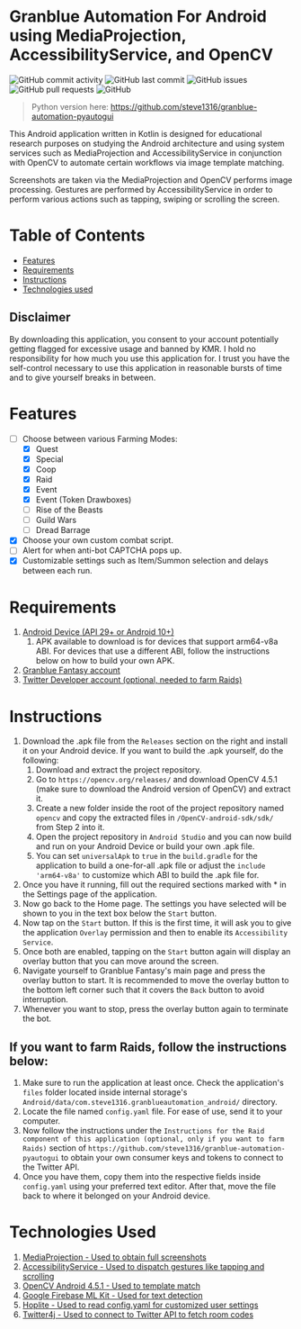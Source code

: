 # Granblue Automation For Android using MediaProjection, AccessibilityService, and OpenCV
![GitHub commit activity](https://img.shields.io/github/commit-activity/m/steve1316/granblue-automation-android?logo=GitHub) ![GitHub last commit](https://img.shields.io/github/last-commit/steve1316/granblue-automation-android?logo=GitHub) ![GitHub issues](https://img.shields.io/github/issues/steve1316/granblue-automation-android?logo=GitHub) ![GitHub pull requests](https://img.shields.io/github/issues-pr/steve1316/granblue-automation-android?logo=GitHub) ![GitHub](https://img.shields.io/github/license/steve1316/granblue-automation-android?logo=GitHub)

> Python version here: https://github.com/steve1316/granblue-automation-pyautogui

This Android application written in Kotlin is designed for educational research purposes on studying the Android architecture and using system services such as MediaProjection and AccessibilityService in conjunction with OpenCV to automate certain workflows via image template matching.

Screenshots are taken via the MediaProjection and OpenCV performs image processing. Gestures are performed by AccessibilityService in order to perform various actions such as tapping, swiping or scrolling the screen.

# Table of Contents
- [Features](<#Features>)
- [Requirements](<#Requirements>)
- [Instructions](<#Instructions>)
- [Technologies used](<#Technologies-Used>)

## Disclaimer
By downloading this application, you consent to your account potentially getting flagged for excessive usage and banned by KMR. I hold no responsibility for how much you use this application for. I trust you have the self-control necessary to use this application in reasonable bursts of time and to give yourself breaks in between.

# Features
- [ ] Choose between various Farming Modes:
  - [x] Quest
  - [x] Special
  - [x] Coop
  - [x] Raid
  - [x] Event
  - [x] Event (Token Drawboxes)
  - [ ] Rise of the Beasts
  - [ ] Guild Wars
  - [ ] Dread Barrage
- [x] Choose your own custom combat script.
- [ ] Alert for when anti-bot CAPTCHA pops up.
- [x] Customizable settings such as Item/Summon selection and delays between each run.

# Requirements
1. [Android Device (API 29+ or Android 10+)](https://developer.android.com/about/versions)
   1. APK available to download is for devices that support arm64-v8a ABI. For devices that use a different ABI, follow the instructions below on how to build your own APK.
2. [Granblue Fantasy account](http://game.granbluefantasy.jp/)
3. [Twitter Developer account (optional, needed to farm Raids)](https://developer.twitter.com/en)

# Instructions
1. Download the .apk file from the ```Releases``` section on the right and install it on your Android device. If you want to build the .apk yourself, do the following:
   1. Download and extract the project repository.
   2. Go to ```https://opencv.org/releases/``` and download OpenCV 4.5.1 (make sure to download the Android version of OpenCV) and extract it.
   3. Create a new folder inside the root of the project repository named ```opencv``` and copy the extracted files in ```/OpenCV-android-sdk/sdk/``` from Step 2 into it.
   4. Open the project repository in ```Android Studio``` and you can now build and run on your Android Device or build your own .apk file.
   5. You can set ```universalApk``` to ```true``` in the ```build.gradle``` for the application to build a one-for-all .apk file or adjust the ```include 'arm64-v8a'``` to customize which ABI to build the .apk file for.
2. Once you have it running, fill out the required sections marked with * in the Settings page of the application.
3. Now go back to the Home page. The settings you have selected will be shown to you in the text box below the ```Start``` button.
4. Now tap on the ```Start``` button. If this is the first time, it will ask you to give the application ```Overlay``` permission and then to enable its ```Accessibility Service```.
5. Once both are enabled, tapping on the ```Start``` button again will display an overlay button that you can move around the screen.
6. Navigate yourself to Granblue Fantasy's main page and press the overlay button to start. It is recommended to move the overlay button to the bottom left corner such that it covers the ```Back``` button to avoid interruption.
7. Whenever you want to stop, press the overlay button again to terminate the bot.

## If you want to farm Raids, follow the instructions below:
1. Make sure to run the application at least once. Check the application's ```files``` folder located inside internal storage's ```Android/data/com.steve1316.granblueautomation_android/``` directory.
2. Locate the file named ```config.yaml``` file. For ease of use, send it to your computer.
3. Now follow the instructions under the ```Instructions for the Raid component of this application (optional, only if you want to farm Raids)``` section of ```https://github.com/steve1316/granblue-automation-pyautogui``` to obtain your own consumer keys and tokens to connect to the Twitter API.
4. Once you have them, copy them into the respective fields inside ```config.yaml``` using your preferred text editor. After that, move the file back to where it belonged on your Android device.

# Technologies Used
1. [MediaProjection - Used to obtain full screenshots](https://developer.android.com/reference/android/media/projection/MediaProjection)
2. [AccessibilityService - Used to dispatch gestures like tapping and scrolling](https://developer.android.com/reference/android/accessibilityservice/AccessibilityService)
3. [OpenCV Android 4.5.1 - Used to template match](https://opencv.org/releases/)
4. [Google Firebase ML Kit - Used for text detection](https://developers.google.com/ml-kit/vision/text-recognition/android)
5. [Hoplite - Used to read config.yaml for customized user settings](https://github.com/sksamuel/hoplite)
6. [Twitter4j - Used to connect to Twitter API to fetch room codes](https://github.com/Twitter4J/Twitter4J)
